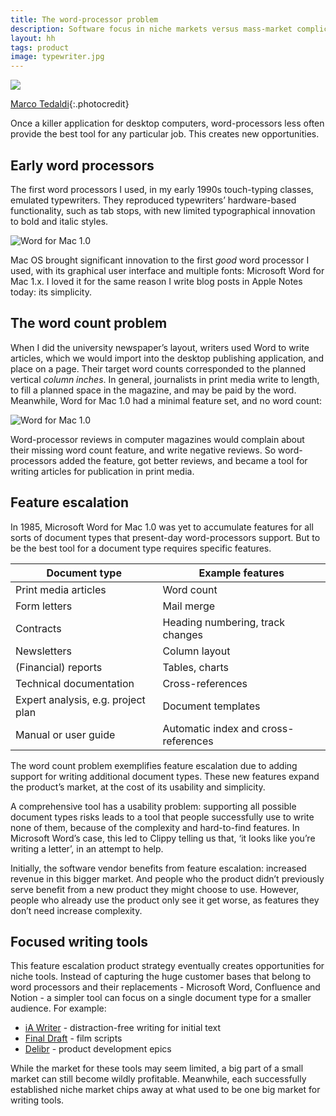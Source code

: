 ```yaml
---
title: The word-processor problem
description: Software focus in niche markets versus mass-market complication
layout: hh
tags: product
image: typewriter.jpg
---
```


![](typewriter.jpg)

[Marco Tedaldi](https://www.flickr.com/photos/kruemi/3391634807){:.photocredit}

Once a killer application for desktop computers, word-processors less often provide the best tool for any particular job.
This creates new opportunities.

## Early word processors

The first word processors I used, in my early 1990s touch-typing classes, emulated typewriters.
They reproduced typewriters’ hardware-based functionality, such as tab stops,
with new limited typographical innovation to bold and italic styles.

![Word for Mac 1.0](word-mac-1.0.webp)

Mac OS brought significant innovation to the first _good_ word processor I used,
with its graphical user interface and multiple fonts: Microsoft Word for Mac 1.x.
I loved it for the same reason I write blog posts in Apple Notes today: its simplicity.

## The word count problem

When I did the university newspaper’s layout, writers used Word to write articles, which we would import into the desktop publishing application, and place on a page.
Their target word counts corresponded to the planned vertical _column inches_.
In general, journalists in print media write to length, to fill a planned space in the magazine, and may be paid by the word.
Meanwhile, Word for Mac 1.0 had a minimal feature set, and no word count:

![Word for Mac 1.0](word-mac-1.0-menus.webp)

Word-processor reviews in computer magazines would complain about their missing word count feature, and write negative reviews.
So word-processors added the feature, got better reviews, and became a tool for writing articles for publication in print media.

## Feature escalation

In 1985, Microsoft Word for Mac 1.0 was yet to accumulate features for all sorts of document types that present-day word-processors support.
But to be the best tool for a document type requires specific features.

| Document type                      | Example features                      |
| ---------------------------------- | ------------------------------------- |
| Print media articles               | Word count                            |
| Form letters                       | Mail merge                            |
| Contracts                          | Heading numbering, track changes      |
| Newsletters                        | Column layout                         |
| (Financial) reports                | Tables, charts                        |
| Technical documentation            | Cross-references                      |
| Expert analysis, e.g. project plan | Document templates                    |
| Manual or user guide               | Automatic index and cross-references  |

The word count problem exemplifies feature escalation due to adding support for writing additional document types.
These new features expand the product’s market, at the cost of its usability and simplicity.

A comprehensive tool has a usability problem: supporting all possible document types risks leads to a tool that people successfully use to write none of them, because of the complexity and hard-to-find features.
In Microsoft Word’s case, this led to Clippy telling us that, ‘it looks like you’re writing a letter’, in an attempt to help.

Initially, the software vendor benefits from feature escalation: increased revenue in this bigger market.
And people who the product didn’t previously serve benefit from a new product they might choose to use.
However, people who already use the product only see it get worse, as features they don’t need increase complexity.

## Focused writing tools

This feature escalation product strategy eventually creates opportunities for niche tools.
Instead of capturing the huge customer bases that belong to word processors and their replacements - Microsoft Word, Confluence and Notion - a simpler tool can focus on a single document type for a smaller audience.
For example:

* [iA Writer](https://ia.net/writer) - distraction-free writing for initial text
* [Final Draft](https://www.finaldraft.com) - film scripts
* [Delibr](delibr-views) - product development epics

While the market for these tools may seem limited, a big part of a small market can still become wildly profitable.
Meanwhile, each successfully established niche market chips away at what used to be one big market for writing tools.
